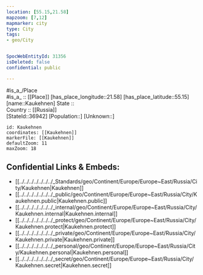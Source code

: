 ```yaml
---
location: [55.15,21.58] 
mapzoom: [7,12] 
mapmarker: city 
type: City
tags:
- geo/City


SpocWebEntityId: 31356
isDeleted: false
confidential: public

---
```

#is_a_/Place  
#is_a_ :: [[Place]] 
[has_place_longitude::21.58] 
[has_place_latitude::55.15] 
[name::Kaukehnen] 
State ::  
Country :: [[Russia]]  
[StateId::36942] 
[Population::] 
[Unknown::] 


```leaflet
id: Kaukehnen
coordinates: [[Kaukehnen]] 
markerFile: [[Kaukehnen]] 
defaultZoom: 11 
maxZoom: 18
```


## Confidential Links & Embeds: 
- [[../../../../../../../_Standards/geo/Continent/Europe/Europe~East/Russia/City/Kaukehnen|Kaukehnen]] 
- [[../../../../../../../_public/geo/Continent/Europe/Europe~East/Russia/City/Kaukehnen.public|Kaukehnen.public]] 
- [[../../../../../../../_internal/geo/Continent/Europe/Europe~East/Russia/City/Kaukehnen.internal|Kaukehnen.internal]] 
- [[../../../../../../../_protect/geo/Continent/Europe/Europe~East/Russia/City/Kaukehnen.protect|Kaukehnen.protect]] 
- [[../../../../../../../_private/geo/Continent/Europe/Europe~East/Russia/City/Kaukehnen.private|Kaukehnen.private]] 
- [[../../../../../../../_personal/geo/Continent/Europe/Europe~East/Russia/City/Kaukehnen.personal|Kaukehnen.personal]] 
- [[../../../../../../../_secret/geo/Continent/Europe/Europe~East/Russia/City/Kaukehnen.secret|Kaukehnen.secret]] 
